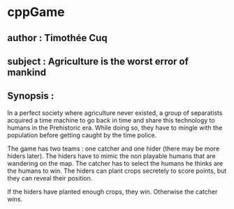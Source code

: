 # cppGame

## author : Timothée Cuq
## subject : Agriculture is the worst error of mankind

## Synopsis :
In a perfect society where agriculture never existed, a group of separatists acquired a time machine to go back in time and share this technology to humans in the Prehistoric era. While doing so, they have to mingle with the population before getting caught by the time police.

The game has two teams : one catcher and one hider (there may be more hiders later).
The hiders have to mimic the non playable humans that are wandering on the map. The catcher has to select the humans he thinks are the humans to win.
The hiders can plant crops secretely to score points, but they can reveal their position.

If the hiders have planted enough crops, they win. Otherwise the catcher wins.
